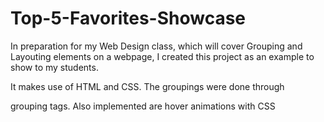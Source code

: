 # Top-5-Favorites-Showcase

In preparation for my Web Design class, which will cover
Grouping and Layouting elements on a webpage, I created this
project as an example to show to my students.

It makes use of HTML and CSS. The groupings were done through <div> grouping tags. Also implemented are hover animations
with CSS
